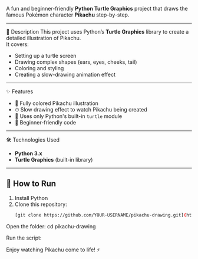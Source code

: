 A fun and beginner-friendly **Python Turtle Graphics** project that draws the famous Pokémon character **Pikachu** step-by-step.

---

📌 Description
This project uses Python’s **Turtle Graphics** library to create a detailed illustration of Pikachu.  
It covers:
- Setting up a turtle screen
- Drawing complex shapes (ears, eyes, cheeks, tail)
- Coloring and styling
- Creating a slow-drawing animation effect

---

✨ Features
- 🎨 Fully colored Pikachu illustration
- ⏱ Slow drawing effect to watch Pikachu being created
- 🐍 Uses only Python's built-in `turtle` module
- 👶 Beginner-friendly code

---

🛠️ Technologies Used
- **Python 3.x**
- **Turtle Graphics** (built-in library)

---

## 🚀 How to Run
1. Install Python 
2. Clone this repository:
   ```bash
   [git clone https://github.com/YOUR-USERNAME/pikachu-drawing.git](https://github.com/NitishExplains/PIKACHU-ANIMATION/tree/main)

   
Open the folder:
cd pikachu-drawing

Run the script:

Enjoy watching Pikachu come to life! ⚡

